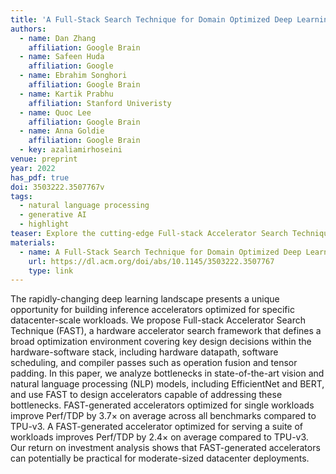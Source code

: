 ```yaml
---
title: 'A Full-Stack Search Technique for Domain Optimized Deep Learning Accelerators'
authors:
  - name: Dan Zhang
    affiliation: Google Brain
  - name: Safeen Huda
    affiliation: Google
  - name: Ebrahim Songhori
    affiliation: Google Brain
  - name: Kartik Prabhu
    affiliation: Stanford Univeristy
  - name: Quoc Lee
    affiliation: Google Brain
  - name: Anna Goldie
    affiliation: Google Brain
  - key: azaliamirhoseini
venue: preprint
year: 2022
has_pdf: true
doi: 3503222.3507767v
tags:
  - natural language processing
  - generative AI
  - highlight
teaser: Explore the cutting-edge Full-stack Accelerator Search Technique (FAST), a game-changing framework designed to optimize hardware accelerators for today's dynamic deep learning demands. This innovative approach fine-tunes every aspect of the hardware-software stack, from datapath design to software scheduling and compiler optimizations. By targeting bottlenecks in leading models like EfficientNet and BERT, FAST creates accelerators that deliver up to 3.7× better performance per watt compared to TPU-v3 for single workloads, and 2.4× better for a range of tasks. Discover how FAST can revolutionize datacenter efficiency and performance.
materials:
  - name: A Full-Stack Search Technique for Domain Optimized Deep Learning Accelerators
    url: https://dl.acm.org/doi/abs/10.1145/3503222.3507767
    type: link
---
```

The rapidly-changing deep learning landscape presents a unique opportunity for building inference accelerators optimized for specific datacenter-scale workloads. We propose Full-stack Accelerator Search Technique (FAST), a hardware accelerator search framework that defines a broad optimization environment covering key design decisions within the hardware-software stack, including hardware datapath, software scheduling, and compiler passes such as operation fusion and tensor padding. In this paper, we analyze bottlenecks in state-of-the-art vision and natural language processing (NLP) models, including EfficientNet and BERT, and use FAST to design accelerators capable of addressing these bottlenecks. FAST-generated accelerators optimized for single workloads improve Perf/TDP by 3.7× on average across all benchmarks compared to TPU-v3. A FAST-generated accelerator optimized for serving a suite of workloads improves Perf/TDP by 2.4× on average compared to TPU-v3. Our return on investment analysis shows that FAST-generated accelerators can potentially be practical for moderate-sized datacenter deployments.
